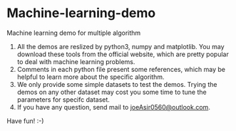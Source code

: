 # Machine-learning-demo
Machine learning demo for multiple algorithm

1. All the demos are reslized by python3, numpy and matplotlib. You may download these tools from the official website, which are pretty popular to deal with machine learning problems.
2. Comments in each python file present some references, which may be helpful to learn more about the specific algorithm.
3. We only provide some simple datasets to test the demos. Trying the demos on any other dataset may cost you some time to tune the parameters for specifc dataset.
4. If you have any question, send mail to joeAsir0560@outlook.com.

Have fun! :-)
